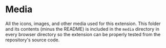 # Media

All the icons, images, and other media used for this extension. This folder and its contents (minus the README) is included in the <code>media</code> directory in every browser directory so the extension can be properly tested from the repository's source code. 
